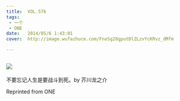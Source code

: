 ```yaml
---
title:	VOL.576
tags:
 - 一个
 - ONE
date:	2014/05/6 1:43:01
cover:	http://image.wufazhuce.com/FnoSg28gputDlZLzvYcKRvz_dMfm

---
```

![](http://image.wufazhuce.com/FnoSg28gputDlZLzvYcKRvz_dMfm)
---

不要忘记人生是要战斗到死。by 芥川龙之介
 
Reprinted from ONE
